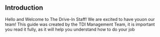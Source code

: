## Introduction

Hello and Welcome to The Drive-In Staff! We are excited to have youon our team! This guide was created by the TDI Management Team, it is important you read it fully, as it will help you understand how to do your job
<!--stackedit_data:
eyJoaXN0b3J5IjpbLTc0OTI5Mjc3LC0yMDg4NzQ2NjEyXX0=
-->